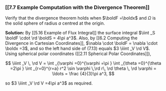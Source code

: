 ### [[7.7 Example Computation with the Divergence Theorem]]

Verify that the divergence theorem holds when $\boldF =\boldx$ and $\Omega$ is the solid sphere of radius $a$ centred at the origin.

**Solution:** By [[5.16 Example of Flux Integral]] the surface integral $\iint _S \boldF \cdot \rd \boldS = 4\pi a^3$. Also, by [[6.2 Computing the Divergence in Cartesian Coordinates]], $\nabla \cdot \boldF = \nabla \cdot \boldx =3$, and so the left hand side of (7.13) equals $3 \iiint _V \rd V$. Using spherical polar coordinates ([[2.11 Spherical Polar Coordinates]]),

$$ \iiint _V \, \rd V = \int _{\varphi =0}^{\varphi =\pi } \int _{\theta =0}^{\theta =2\pi } \int _{r=0}^{r=a} r^2 \sin \varphi \,\rd r\, \rd \theta \, \rd \varphi = \ldots = \frac {4}{3}\pi a^3, $$

so $3 \iiint _V \rd V =4\pi a^3$ as required.